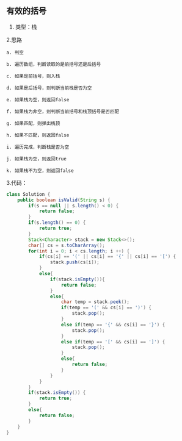 ## 有效的括号


1. 类型：栈


2.思路


	a. 判空  

	b. 遍历数组，判断读取的是前括号还是后括号  

	c. 如果是前括号，则入栈  

	d. 如果是后括号，则判断当前栈是否为空  

	e. 如果栈为空，则返回false  

	f. 如果栈为非空，则判断当前括号和栈顶括号是否匹配  

	g. 如果匹配，则弹出栈顶  

	h. 如果不匹配，则返回false  

	i. 遍历完成，判断栈是否为空  

	j. 如果栈为空，则返回true  

	k. 如果栈不为空，则返回false  


3.代码：  

````java
class Solution {
    public boolean isValid(String s) {
        if(s == null || s.length() < 0) {
            return false;
        }
        if(s.length() == 0) {
            return true;
        }
        Stack<Character> stack = new Stack<>();
        char[] cs = s.toCharArray();
        for(int i = 0; i < cs.length; i ++) {
            if(cs[i] == '(' || cs[i] == '{' || cs[i] == '[') {
                stack.push(cs[i]);
            }
            else{
                if(stack.isEmpty()){
                    return false;
                }
                else{
                    char temp = stack.peek();
                    if(temp == '(' && cs[i] == ')') {
                        stack.pop();
                    }
                    else if(temp == '{' && cs[i] == '}') {
                        stack.pop();
                    }
                    else if(temp == '[' && cs[i] == ']') {
                        stack.pop();
                    }
                    else{
                        return false;
                    }
                }
            }
        }
        if(stack.isEmpty()) {
            return true;
        }
        else{
            return false;
        }
    }
}
````
